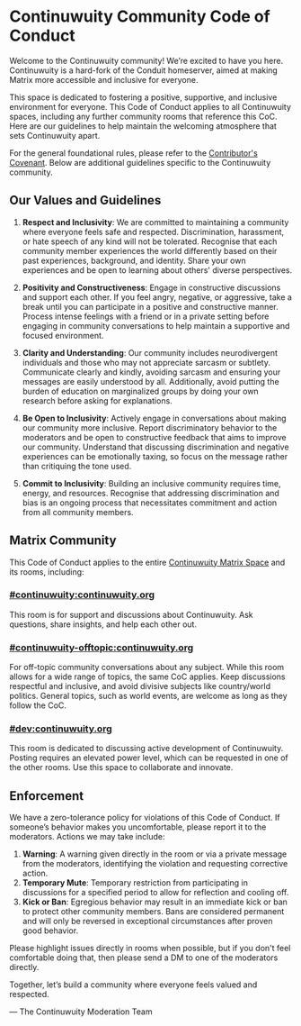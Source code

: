 # Continuwuity Community Code of Conduct

Welcome to the Continuwuity community! We’re excited to have you here. Continuwuity is
a hard-fork of the Conduit homeserver, aimed at making Matrix more accessible
and inclusive for everyone.

This space is dedicated to fostering a positive, supportive, and inclusive
environment for everyone. This Code of Conduct applies to all Continuwuity spaces,
including any further community rooms that reference this CoC. Here are our
guidelines to help maintain the welcoming atmosphere that sets Continuwuity apart.

For the general foundational rules, please refer to the [Contributor's
Covenant](https://forgejo.ellis.link/continuwuation/continuwuity/src/branch/main/CODE_OF_CONDUCT.md).
Below are additional guidelines specific to the Continuwuity community.

## Our Values and Guidelines

1. **Respect and Inclusivity**: We are committed to maintaining a community
   where everyone feels safe and respected. Discrimination, harassment, or hate
speech of any kind will not be tolerated. Recognise that each community member
experiences the world differently based on their past experiences, background,
and identity. Share your own experiences and be open to learning about others'
diverse perspectives.

2. **Positivity and Constructiveness**: Engage in constructive discussions and
   support each other. If you feel angry, negative, or aggressive, take a break
until you can participate in a positive and constructive manner. Process intense
feelings with a friend or in a private setting before engaging in community
conversations to help maintain a supportive and focused environment.

3. **Clarity and Understanding**: Our community includes neurodivergent
   individuals and those who may not appreciate sarcasm or subtlety. Communicate
clearly and kindly, avoiding sarcasm and ensuring your messages are easily
understood by all. Additionally, avoid putting the burden of education on
marginalized groups by doing your own research before asking for explanations.

4. **Be Open to Inclusivity**: Actively engage in conversations about making our
   community more inclusive. Report discriminatory behavior to the moderators
and be open to constructive feedback that aims to improve our community.
Understand that discussing discrimination and negative experiences can be
emotionally taxing, so focus on the message rather than critiquing the tone
used.

5. **Commit to Inclusivity**: Building an inclusive community requires time,
   energy, and resources. Recognise that addressing discrimination and bias is
an ongoing process that necessitates commitment and action from all community
members.

## Matrix Community

This Code of Conduct applies to the entire [Continuwuity Matrix
Space](https://matrix.to/#/#space:continuwuity.org) and its rooms,
including:

### [#continuwuity:continuwuity.org](https://matrix.to/#/#continuwuity:continuwuity.org)

This room is for support and discussions about Continuwuity. Ask questions, share
insights, and help each other out.

### [#continuwuity-offtopic:continuwuity.org](https://matrix.to/#/#continuwuity-offtopic:continuwuity.org)

For off-topic community conversations about any subject. While this room allows
for a wide range of topics, the same CoC applies. Keep discussions respectful
and inclusive, and avoid divisive subjects like country/world politics. General
topics, such as world events, are welcome as long as they follow the CoC.

### [#dev:continuwuity.org](https://matrix.to/#/#dev:continuwuity.org)

This room is dedicated to discussing active development of Continuwuity. Posting
requires an elevated power level, which can be requested in one of the other
rooms. Use this space to collaborate and innovate.

## Enforcement

We have a zero-tolerance policy for violations of this Code of Conduct. If
someone’s behavior makes you uncomfortable, please report it to the moderators.
Actions we may take include:

1. **Warning**: A warning given directly in the room or via a private message
   from the moderators, identifying the violation and requesting corrective
action.
2. **Temporary Mute**: Temporary restriction from participating in discussions
   for a specified period to allow for reflection and cooling off.
3. **Kick or Ban**: Egregious behavior may result in an immediate kick or ban to
   protect other community members. Bans are considered permanent and will only
be reversed in exceptional circumstances after proven good behavior.

Please highlight issues directly in rooms when possible, but if you don't feel
comfortable doing that, then please send a DM to one of the moderators directly.

Together, let’s build a community where everyone feels valued and respected.

— The Continuwuity Moderation Team

